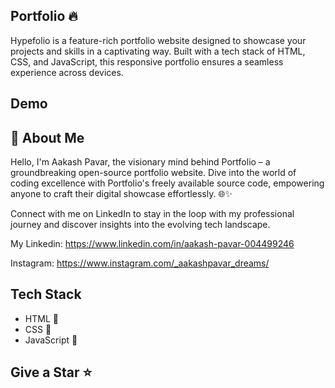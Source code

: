 
## Portfolio 🔥

Hypefolio is a feature-rich portfolio website designed to showcase your projects and skills in a captivating way. Built with a tech stack of HTML, CSS, and JavaScript, this responsive portfolio ensures a seamless experience across devices.
## Demo

<!-- https://harisahmad.netlify.app -->



## 🚀 About Me
Hello, I'm Aakash Pavar, the visionary mind behind Portfolio – a groundbreaking open-source portfolio website. Dive into the world of coding excellence with Portfolio's freely available source code, empowering anyone to craft their digital showcase effortlessly. 🌐✨

Connect with me on LinkedIn to stay in the loop with my professional journey and discover insights into the evolving tech landscape.

My Linkedin: https://www.linkedin.com/in/aakash-pavar-004499246

Instagram: https://www.instagram.com/_aakashpavar_dreams/


## Tech Stack

- HTML 🚀
- CSS 🚀
- JavaScript 🚀
<!-- ## How To Use -->
## Give a Star ⭐
